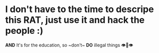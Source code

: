 # I don't have to the time to descripe this RAT, just use it and hack the people :)
**AND**
It's for the education, so ~don't~ **DO** illegal things 👁️👄👁️
